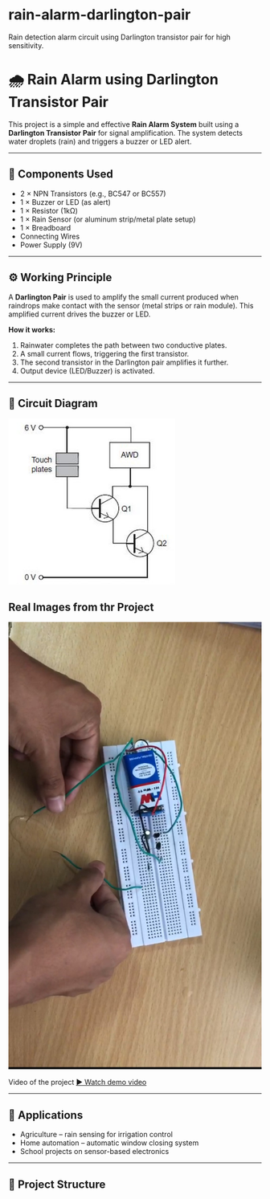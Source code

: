 # rain-alarm-darlington-pair
Rain detection alarm circuit using Darlington transistor pair for high sensitivity.

# 🌧️ Rain Alarm using Darlington Transistor Pair

This project is a simple and effective **Rain Alarm System** built using a **Darlington Transistor Pair** for signal amplification. The system detects water droplets (rain) and triggers a buzzer or LED alert.

---

## 🔧 Components Used

- 2 × NPN Transistors (e.g., BC547 or BC557)
- 1 × Buzzer or LED (as alert)
- 1 × Resistor (1kΩ)
- 1 × Rain Sensor (or aluminum strip/metal plate setup)
- 1 × Breadboard
- Connecting Wires
- Power Supply (9V)

---

## ⚙️ Working Principle

A **Darlington Pair** is used to amplify the small current produced when raindrops make contact with the sensor (metal strips or rain module). This amplified current drives the buzzer or LED.

**How it works:**
1. Rainwater completes the path between two conductive plates.
2. A small current flows, triggering the first transistor.
3. The second transistor in the Darlington pair amplifies it further.
4. Output device (LED/Buzzer) is activated.

---

## 🔁 Circuit Diagram

![Rain alarm Circuit](Rain-alarm-darlington-pair/Schematic_Diag.jpg)

## Real Images from thr Project
![Real Circuit](Rain-alarm-darlington-pair/rain-alarm.jpg)

Video of the project
[▶️ Watch demo video]()



---

## 🧪 Applications

- Agriculture – rain sensing for irrigation control
- Home automation – automatic window closing system
- School projects on sensor-based electronics

---

## 📁 Project Structure
